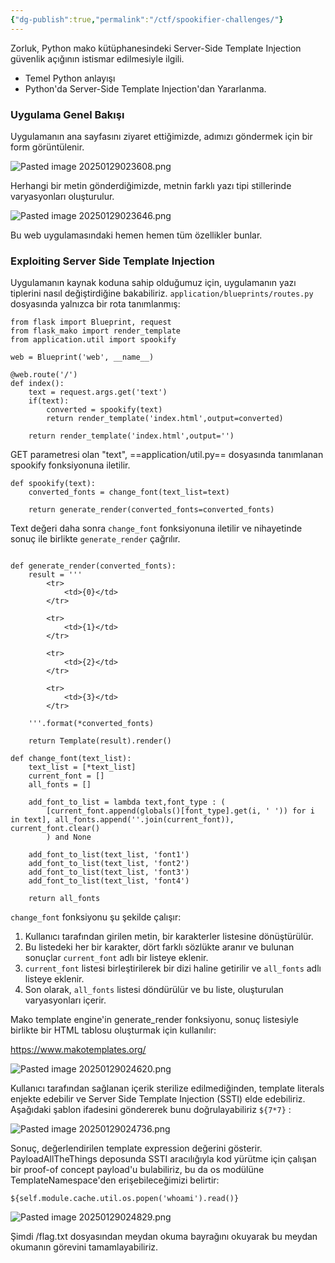 ```yaml
---
{"dg-publish":true,"permalink":"/ctf/spookifier-challenges/"}
---
```


Zorluk, Python mako kütüphanesindeki Server-Side Template Injection güvenlik açığının istismar edilmesiyle ilgili.

* Temel Python anlayışı
* Python'da Server-Side Template Injection'dan Yararlanma.

### Uygulama Genel Bakışı  
Uygulamanın ana sayfasını ziyaret ettiğimizde, adımızı göndermek için bir form görüntülenir.

![Pasted image 20250129023608.png](/img/user/resimler/Pasted%20image%2020250129023608.png)

Herhangi bir metin gönderdiğimizde, metnin farklı yazı tipi stillerinde varyasyonları oluşturulur.

![Pasted image 20250129023646.png](/img/user/resimler/Pasted%20image%2020250129023646.png)

Bu web uygulamasındaki hemen hemen tüm özellikler bunlar.


### Exploiting Server Side Template Injection

Uygulamanın kaynak koduna sahip olduğumuz için, uygulamanın yazı tiplerini nasıl değiştirdiğine bakabiliriz. `application/blueprints/routes.py` dosyasında yalnızca bir rota tanımlanmış:

```
from flask import Blueprint, request
from flask_mako import render_template
from application.util import spookify

web = Blueprint('web', __name__)

@web.route('/')
def index():
    text = request.args.get('text')
    if(text):
        converted = spookify(text)
        return render_template('index.html',output=converted)
    
    return render_template('index.html',output='')
```


GET parametresi olan "text", ==application/util.py== dosyasında tanımlanan spookify fonksiyonuna iletilir.

```
def spookify(text):
	converted_fonts = change_font(text_list=text)

	return generate_render(converted_fonts=converted_fonts)
```

Text değeri daha sonra `change_font` fonksiyonuna iletilir ve nihayetinde sonuç ile birlikte `generate_render` çağrılır.

```

def generate_render(converted_fonts):
	result = '''
		<tr>
			<td>{0}</td>
        </tr>
        
		<tr>
        	<td>{1}</td>
        </tr>
        
		<tr>
        	<td>{2}</td>
        </tr>
        
		<tr>
        	<td>{3}</td>
        </tr>

	'''.format(*converted_fonts)
	
	return Template(result).render()

def change_font(text_list):
	text_list = [*text_list]
	current_font = []
	all_fonts = []
	
	add_font_to_list = lambda text,font_type : (
		[current_font.append(globals()[font_type].get(i, ' ')) for i in text], all_fonts.append(''.join(current_font)), current_font.clear()
		) and None

	add_font_to_list(text_list, 'font1')
	add_font_to_list(text_list, 'font2')
	add_font_to_list(text_list, 'font3')
	add_font_to_list(text_list, 'font4')

	return all_fonts
```

`change_font` fonksiyonu şu şekilde çalışır:

1. Kullanıcı tarafından girilen metin, bir karakterler listesine dönüştürülür.
2. Bu listedeki her bir karakter, dört farklı sözlükte aranır ve bulunan sonuçlar `current_font` adlı bir listeye eklenir.
3. `current_font` listesi birleştirilerek bir dizi haline getirilir ve `all_fonts` adlı listeye eklenir.
4. Son olarak, `all_fonts` listesi döndürülür ve bu liste, oluşturulan varyasyonları içerir.

Mako template engine'in generate_render fonksiyonu, sonuç listesiyle birlikte bir HTML tablosu oluşturmak için kullanılır:

https://www.makotemplates.org/

![Pasted image 20250129024620.png](/img/user/resimler/Pasted%20image%2020250129024620.png)

Kullanıcı tarafından sağlanan içerik sterilize edilmediğinden, template literals enjekte edebilir ve Server Side Template Injection (SSTI) elde edebiliriz. Aşağıdaki şablon ifadesini göndererek bunu doğrulayabiliriz `${7*7}` :

![Pasted image 20250129024736.png](/img/user/resimler/Pasted%20image%2020250129024736.png)

Sonuç, değerlendirilen template expression değerini gösterir. PayloadAllTheThings deposunda SSTI aracılığıyla kod yürütme için çalışan bir proof-of concept payload'u bulabiliriz, bu da os modülüne TemplateNamespace'den erişebileceğimizi belirtir:

```
${self.module.cache.util.os.popen('whoami').read()}
```

![Pasted image 20250129024829.png](/img/user/resimler/Pasted%20image%2020250129024829.png)

Şimdi /flag.txt dosyasından meydan okuma bayrağını okuyarak bu meydan okumanın görevini tamamlayabiliriz.
